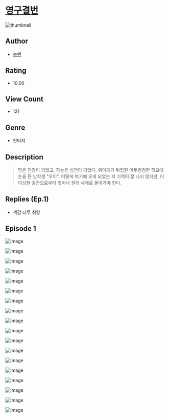 # [영구결번](https://comic.naver.com/challenge/list?titleId=810740)
![thumbnail](https://image-comic.pstatic.net/user_contents_data/challenge_comic/2023/05/25/355449/upload_3691038983193715250_480x623.jpeg)

## Author
- [농맨](https://comic.naver.com/artistTitle?id=355449)

## Rating
- 10.00

## View Count
- 121

## Genre
- 판타지

## Description
> 땅은 천장이 되었고, 하늘은 심연이 되었다. 위아래가 뒤집힌 어두컴컴한 학교에 눈을 뜬 남학생 "우이". 어떻게 여기에 오게 되었는 지 기억이 잘 나지 않지만, 이 이상한 공간으로부터 벗어나 원래 세계로 돌아가야 한다.

## Replies (Ep.1)
- 색감 너무 취향

## Episode 1
![image](https://image-comic.pstatic.net/user_contents_data/challenge_comic/2023/05/24/355449/upload_7306640013178986808.jpeg)

![image](https://image-comic.pstatic.net/user_contents_data/challenge_comic/2023/05/24/355449/upload_7004896639846606133.jpeg)

![image](https://image-comic.pstatic.net/user_contents_data/challenge_comic/2023/05/24/355449/upload_7233451923588921698.jpeg)

![image](https://image-comic.pstatic.net/user_contents_data/challenge_comic/2023/05/24/355449/upload_7220505371673311590.jpeg)

![image](https://image-comic.pstatic.net/user_contents_data/challenge_comic/2023/05/24/355449/upload_7147272403980281441.jpeg)

![image](https://image-comic.pstatic.net/user_contents_data/challenge_comic/2023/05/24/355449/upload_3617628977720799795.jpeg)

![image](https://image-comic.pstatic.net/user_contents_data/challenge_comic/2023/05/24/355449/upload_7377568431008474423.jpeg)

![image](https://image-comic.pstatic.net/user_contents_data/challenge_comic/2023/05/24/355449/upload_3618138931334821429.jpeg)

![image](https://image-comic.pstatic.net/user_contents_data/challenge_comic/2023/05/24/355449/upload_7293640491398412131.jpeg)

![image](https://image-comic.pstatic.net/user_contents_data/challenge_comic/2023/05/24/355449/upload_7004896428655272760.jpeg)

![image](https://image-comic.pstatic.net/user_contents_data/challenge_comic/2023/05/24/355449/upload_3702579458061055285.jpeg)

![image](https://image-comic.pstatic.net/user_contents_data/challenge_comic/2023/05/24/355449/upload_3905528408660075063.jpeg)

![image](https://image-comic.pstatic.net/user_contents_data/challenge_comic/2023/05/24/355449/upload_3834361205144958008.jpeg)

![image](https://image-comic.pstatic.net/user_contents_data/challenge_comic/2023/05/24/355449/upload_3918749839201284706.jpeg)

![image](https://image-comic.pstatic.net/user_contents_data/challenge_comic/2023/05/24/355449/upload_7076674965695706980.jpeg)

![image](https://image-comic.pstatic.net/user_contents_data/challenge_comic/2023/05/24/355449/upload_3472613104216532016.jpeg)

![image](https://image-comic.pstatic.net/user_contents_data/challenge_comic/2023/05/24/355449/upload_7219940038815265080.jpeg)

![image](https://image-comic.pstatic.net/user_contents_data/challenge_comic/2023/05/24/355449/upload_4122537713011353145.jpeg)
